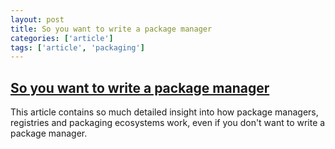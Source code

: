 ```yaml
---
layout: post
title: So you want to write a package manager
categories: ['article']
tags: ['article', 'packaging']
---
```


## [So you want to write a package manager](https://medium.com/@sdboyer/so-you-want-to-write-a-package-manager-4ae9c17d9527)

This article contains so much detailed insight into how package managers, registries and packaging ecosystems work, even if you don't want to write a package manager.
